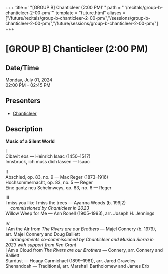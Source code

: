+++
title = '''[GROUP B] Chanticleer (2:00 PM)'''
path = '''/recitals/group-b-chanticleer-2-00-pm/'''
template = "future.html"
aliases = ["/future/recitals/group-b-chanticleer-2-00-pm/","/sessions/group-b-chanticleer-2-00-pm/","/future/sessions/group-b-chanticleer-2-00-pm/"]
+++

<h1>[GROUP B] Chanticleer (2:00 PM)</h1>

<h2>Date/Time</h2>
<p>Monday, July 01, 2024<br>
02:00 PM – 02:45 PM</p>
<h2>Presenters</h2>
<ul>
<li><a href="/performers/chanticleer/">Chanticleer</a></li>
</ul>
<h2>Description</h2>

<div class="ag87-crtemvc-hsbk"><div class="css-vsf5of"><p class="carina-rte-public-DraftStyleDefault-block"><span style="font-weight: bold;">Music of a Silent World</span></p><p class="carina-rte-public-DraftStyleDefault-block">I<br>Cibavit eos — Heinrich Isaac (1450–1517)<br>Innsbruck, ich muss dich lassen — Isaac</p><p class="carina-rte-public-DraftStyleDefault-block">II<br>Abschied, op. 83, no. 9 — Max Reger (1873–1916)<br>Hochsommernacht, op. 83, no. 5 — Reger<br>Eine gantz neu Schelmweys, op. 83, no. 6 — Reger</p><p class="carina-rte-public-DraftStyleDefault-block">III<br>I miss you like I miss the trees — Ayanna Woods (b. 199j2)<br>&nbsp; &nbsp; <span style="font-style: italic;">commissioned by Chanticleer in 2023</span><br>Willow Weep for Me — Ann Ronell (1905–1993), arr. Joseph H. Jennings</p><p class="carina-rte-public-DraftStyleDefault-block">IV<br>I Am the Air from <span style="font-style: italic;">The Rivers are our Brothers</span> — Majel Connery (b. 1979), arr. Majel Connery and Doug Balliett<br>&nbsp; &nbsp; <span style="font-style: italic;">arrangements co-commissioned by Chanticleer and Musica Sierra in 2023 with support from Ken Grant</span><br>I Am a Cloud from <span style="font-style: italic;">The Rivers are our Brothers</span> — Connery, arr. Connery and Balliett<br>Stardust — Hoagy Carmichael (1899–1981), arr. Jared Graveley<br>Shenandoah — Traditional, arr. Marshall Bartholomew and James Erb</p></div></div>


